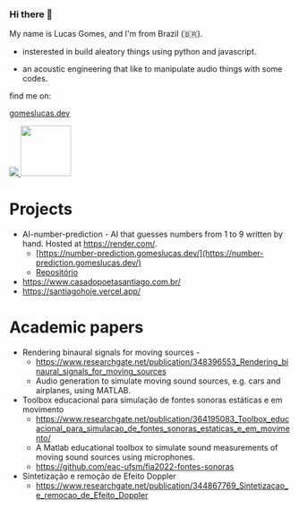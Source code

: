 
### Hi there 👋


My name is Lucas Gomes, and I'm from Brazil (🇧🇷). 

- insterested in build aleatory things using python and javascript. 

- an acoustic engineering that like to manipulate audio things with some codes.

find me on:

[gomeslucas.dev](https://gomeslucas.dev)

<div>
  <a href ='https://www.linkedin.com/in/lucas-gomes-43ba57170/'>
    <img src="https://img.shields.io/badge/linkedin-%230077B5.svg?&style=for-the-badge&logo=linkedin&logoColor=white" />
  </a>
  <a href = 'https://www.researchgate.net/profile/Lucas_Gomes19'>
    <img width = 90 max-length = '100%' src = 'https://encrypted-tbn0.gstatic.com/images?q=tbn%3AANd9GcROf7-qchwBkDqLkqOkfvGtetebQsda8FnS7A&usqp=CAU'/>
  </a>
</div> 

# Projects

 - AI-number-prediction - AI that guesses numbers from 1 to 9 written by hand. Hosted at https://render.com/.
    - [https://number-prediction.gomeslucas.dev/](https://number-prediction.gomeslucas.dev/)
    - [Repositório](https://github.com/gomeslucasm/AI-number-prediction)
 - https://www.casadopoetasantiago.com.br/
 - https://santiagohoje.vercel.app/

# Academic papers

- Rendering binaural signals for moving sources -
    - https://www.researchgate.net/publication/348396553_Rendering_binaural_signals_for_moving_sources
    - Audio generation to simulate moving sound sources, e.g. cars and airplanes, using MATLAB.
- Toolbox educacional para simulação de fontes sonoras estáticas e em movimento 
    - https://www.researchgate.net/publication/364195083_Toolbox_educacional_para_simulacao_de_fontes_sonoras_estaticas_e_em_movimento/
    - A Matlab educational toolbox to simulate sound measurements of moving sound sources using microphones.
    - https://github.com/eac-ufsm/fia2022-fontes-sonoras
- Sintetização e remoção de Efeito Doppler
    - https://www.researchgate.net/publication/344867769_Sintetizacao_e_remocao_de_Efeito_Doppler
